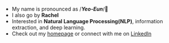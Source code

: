 * My name is pronounced as /<b><i>Yeo-Eun</i></b>/👋 <br>
* I also go by <b>Rachel</b><br>
* Interested in <b>Natural Language Processing(NLP)</b>, information extraction, and deep learning.<br>
* Check out my <a href="https://yuheunk.github.io">homepage</a> or connect with me on <a href="https://www.linkedin.com/in/yuheunk/">LinkedIn</a>
